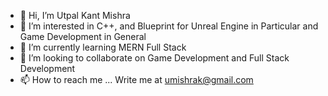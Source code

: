 - 👋 Hi, I’m Utpal Kant Mishra
- 👀 I’m interested in C++, and Blueprint for Unreal Engine in Particular and Game Development in General
- 🌱 I’m currently learning MERN Full Stack
- 💞️ I’m looking to collaborate on Game Development and Full Stack Development
- 📫 How to reach me ... Write me at umishrak@gmail.com

<!---
umishrak/umishrak is a ✨ special ✨ repository because its `README.md` (this file) appears on your GitHub profile.
You can click the Preview link to take a look at your changes.
--->
